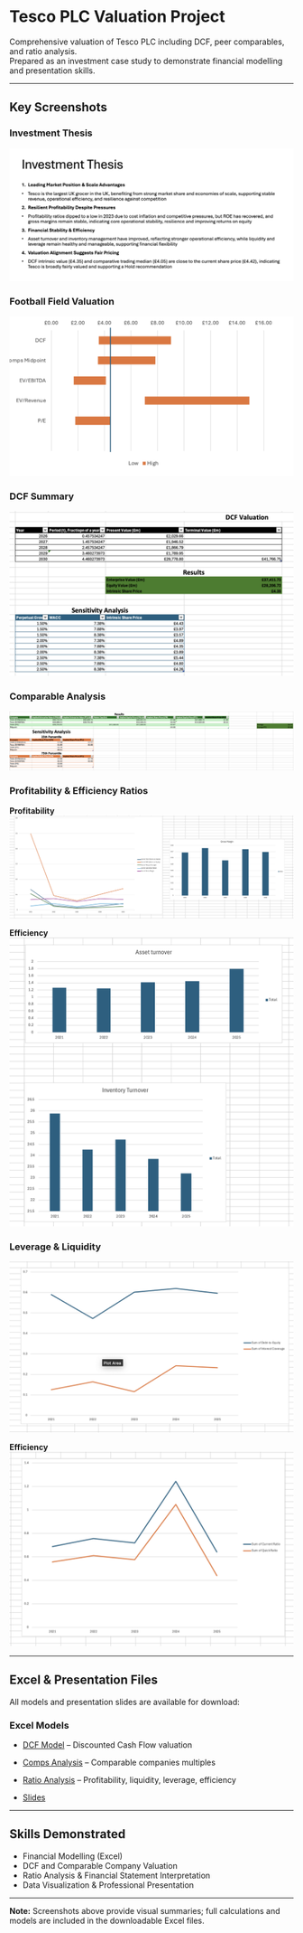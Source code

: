 # Tesco PLC Valuation Project

Comprehensive valuation of Tesco PLC including DCF, peer comparables, and ratio analysis.  
Prepared as an investment case study to demonstrate financial modelling and presentation skills.

---

## Key Screenshots

### Investment Thesis
![Investment Thesis](investment-thesis.png)

### Football Field Valuation
![Football Field](football-field.png)

### DCF Summary
![DCF](dcf.png)

### Comparable Analysis
![Comps](comps.png)

### Profitability & Efficiency Ratios
**Profitability**
![Profitability](Profitability.png)

**Efficiency**
![Efficiency](Efficiency.png)


### Leverage & Liquidity
![Leverage](Leverage.png)

**Efficiency**
![Liquidity](Liquidity.png)


---


## Excel & Presentation Files
All models and presentation slides are available for download:

### Excel Models
- [DCF Model](DCF.xlsx) – Discounted Cash Flow valuation
- [Comps Analysis](Comps.xlsx) – Comparable companies multiples
- [Ratio Analysis](Ratios.xlsx) – Profitability, liquidity, leverage, efficiency

- [ Slides](Deliverable.pptx)

---

## Skills Demonstrated
- Financial Modelling (Excel)  
- DCF and Comparable Company Valuation  
- Ratio Analysis & Financial Statement Interpretation  
- Data Visualization & Professional Presentation  

---

**Note:** Screenshots above provide visual summaries; full calculations and models are included in the downloadable Excel files.

